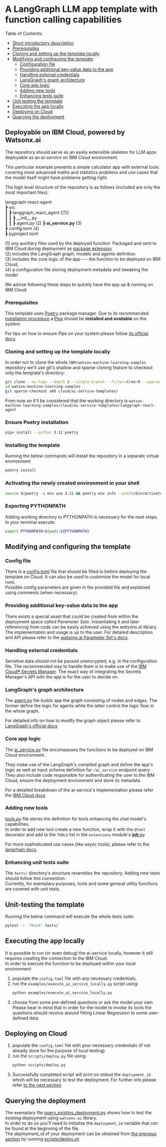 # A LangGraph LLM app template with function calling capabilities  

Table of Contents:  
* [Short introductory description](#deployable-on-ibm-cloud-powered-by-watsonxai)  
* [Prerequisites](#prerequisites)  
* [Cloning and setting up the template locally](#cloning-and-setting-up-the-template-locally)  
* [Modifying and configuring the template](#modifying-and-configuring-the-template)  
  * [Configuration file](#config-file)  
  * [Providing additional key-value data to the app](#)
  * [Handling external credentials](#handling-external-credentials)  
  * [LangGraph's graph architecture](#langgraphs-graph-architecture)  
  * [Core app logic](#core-app-logic)  
  * [Adding new tools](#adding-new-tools)  
  * [Enhancing tests suite](#enhancing-unit-tests-suite)  
* [Unit testing the template](#unit-testing-the-template)  
* [Executing the app locally](#executing-the-app-locally)  
* [Deploying on Cloud](#deploying-on-cloud)
* [Querying the deployment](#querying-the-deployment)  


## Deployable on IBM Cloud, powered by Watsonx.ai

The repository should serve as an easily extensible skeleton for LLM apps deployable as an _ai-service_ on IBM Cloud
environment.

This particular example presents a simple calculator app with external tools covering more advanced maths and statistics
problems and use cases that the model itself might have problems getting right.

The high level structure of the repository is as follows (included are only the most important files):

langgraph-react-agent  
 ┣ src  
 ┃ ┣ langgraph_react_agent [(1)]  
 ┃ ┃ ┣ \_\_init\_\_.py  
 ┃ ┃ ┣ agent.py (2)
 ┣ **ai_service.py**  (3)  
 ┣ config.toml  (4)  
 ┣ pyproject.toml  

(1) any auxiliary files used by the deployed function. Packaged and sent to IBM Cloud during deployment as [package extension](https://dataplatform.cloud.ibm.com/docs/content/wsj/analyze-data/ml-create-custom-software-spec.html?context=wx&audience=wdp#custom-wml)  
(2) includes the LangGraph graph, models and agents definition   
(3) includes the core logic of the app --- the function to be deployed on IBM Cloud,   
(4) a configuration file storing deployment metadata and tweaking the model  

We advise following these steps to quickly have the app up & running on IBM Cloud.  

### Prerequisites  
This template uses [Poetry](https://python-poetry.org/) package manager. Due to its recommended [installation procedure](https://python-poetry.org/docs/#installation) a [Pipx](https://github.com/pypa/pipx) should be **installed and available** on the system.  

For tips on how to ensure _Pipx_ on your system please follow [its official docs](https://github.com/pypa/pipx?tab=readme-ov-file#install-pipx).  


### Cloning and setting up the template locally  

In order not to clone the whole `IBM/watson-machine-learning-samples` repository we'll use git's shallow and sparse cloning feature to checkout only the template's directory:  

```sh
git clone --no-tags --depth 1 --single-branch --filter=tree:0 --sparse git@github.com:IBM/watson-machine-learning-samples.git
cd watson-machine-learning-samples
git sparse-checkout add cloud/ai-service-templates/
```

From now on it'll be considered that the working directory is `watson-machine-learning-samples/cloud/ai-service-templates/langgraph-react-agent`  


### Ensure Poetry installation  
```sh
pipx install --python 3.11 poetry
```

### Installing the template  
Running the below commands will install the repository in a separate virtual environment  

```sh
poetry install
```

### Activating the newly created environment in your shell  

```sh
source $(poetry -q env use 3.11 && poetry env info --path)/bin/activate
```

### Exporting PYTHONPATH
Adding working directory to PYTHONPATH is necessary for the next steps. In your terminal execute:  
```sh
export PYTHONPATH=$(pwd):${PYTHONPATH}
```

## Modifying and configuring the template  

### Config file  
There is a [config.toml](config.toml) file that should be filled in before deploying the template on Cloud. It can also be used to customise the model for local runs.  
Possible config parameters are given in the provided file and explained using comments (when necessary).  

### Providing additional key-value data to the app  

There exists a special asset that could be created from within the deployment space called _Parameter Sets_. Instantiating it and later referencing from code can be easily achieved using the _watsonx.ai_ library.  
The implementation and usage is up to the user. For detailed description and API please refer to the [watsonx.ai Parameter Set's docs](https://ibm.github.io/watsonx-ai-python-sdk/core_api.html#parameter-sets).  

### Handling external credentials  

Sensitive data should not be passed unencrypted, e.g. in the configuration file. The recommended way to handle them is to make use of the [IBM Cloud® Secrets Manager](https://cloud.ibm.com/apidocs/secrets-manager/secrets-manager-v2). The exact way of integrating the Secrets Manager's API with the app is for the user to decide on.  

### LangGraph's graph architecture  

The [agent.py](src/langgraph_react_agent/agent.py) file builds app the graph consisting of nodes and edges. The former define the logic for agents while the latter control the logic flow in the whole graph.  

For detailed info on how to modify the graph object please refer to [LangGraph's official docs](https://langchain-ai.github.io/langgraph/tutorials/multi_agent/multi-agent-collaboration/#create-graph)  

### Core app logic  

The [ai_service.py](ai_service.py) file encompasses the functions to be deployed on IBM Cloud environment.

They make use of the LangGraph's compiled graph and define the app's logic as well as input schema definition for `/ai_service` endpoint query.  
They also include code responsible for authenticating the user to the IBM Cloud, ensure the deployment environment and store its metadata.  

For a detailed breakdown of the ai-service's implementation please refer the [IBM Cloud docs](https://dataplatform.cloud.ibm.com/docs/content/wsj/analyze-data/ai-services-create.html?context=wx)  

### Adding new tools  

[tools.py](src/langgraph_react_agent/tools.py) file stores the definition for tools enhancing the chat model's capabilities.  
In order to add new tool create a new function, wrap it with the `@tool` decorator and add to the `TOOLS` list in the `extensions` module's [__init__.py](src/langgraph_react_agent/__init__.py)

For more sophisticated use cases (like async tools), please refer to the [langchain docs](https://python.langchain.com/docs/how_to/custom_tools/#creating-tools-from-runnables).  

### Enhancing unit tests suite  
The `tests/` directory's structure resembles the repository. Adding new tests should follow this convention.  
Currently, for exemplary purposes, tools and some general utility functions are covered with unit tests.  

## Unit-testing the template  
Running the below command will execute the whole tests suite:
```sh
pytest -r 'fEsxX' tests/
```


## Executing the app locally  
It is possible to run (or even debug) the ai-service locally, however it still requires creating the connection to the IBM Cloud.  
In order to execute the function to be deployed within your local environment:  
1) populate the `config.toml` file with any necessary credentials,  
2) run the `examples/execute_ai_service_locally.py` script using:  
    ```sh
    python examples/execute_ai_service_locally.py
    ```
3) choose from some pre-defined questions or ask the model your own  
  Please bear in mind that in order for the model to invoke its tools the questions should revolve around fitting Linear Regression to some user-defined data  


## Deploying on Cloud  

1) populate the `config.toml` file with your necessary credentials (if not already done for the purpose of local testing)  
2) run the `scripts/deploy.py` file using:  
    ```sh
    python scripts/deploy.py
    ```
3) Successfully completed script will print on stdout the `deployment_id` which will be necessary to test the deployment. For further info please refer [to the next section](#querying-the-deployment)  

## Querying the deployment  

The exemplary file [query_existing_deployment.py](examples/query_existing_deployment.py) shows how to test the existing deployment using `watsonx.ai` library.   
In order to do so you'll need to initialise the `deployment_id` variable that can be found at the beginning of the file.  
The _deployment_id_ of your deployment can be obtained from [the previous section](#deploying-on-cloud) by running [scripts/deploy.sh](scripts/deploy.py)  

